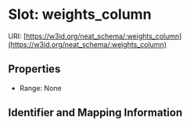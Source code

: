 # Slot: weights_column

URI: [https://w3id.org/neat_schema/:weights_column](https://w3id.org/neat_schema/:weights_column)



<!-- no inheritance hierarchy -->


## Properties

 * Range: None



## Identifier and Mapping Information





